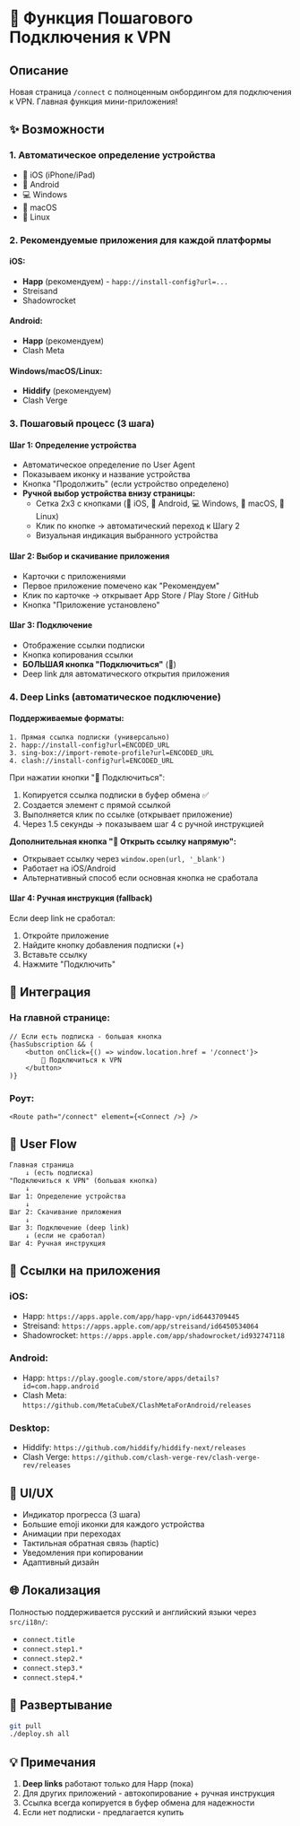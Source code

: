 # 🚀 Функция Пошагового Подключения к VPN

## Описание

Новая страница `/connect` с полноценным онбордингом для подключения к VPN. Главная функция мини-приложения!

## ✨ Возможности

### 1. **Автоматическое определение устройства**
- 📱 iOS (iPhone/iPad)
- 🤖 Android
- 💻 Windows
- 🍎 macOS
- 🐧 Linux

### 2. **Рекомендуемые приложения для каждой платформы**

#### iOS:
- **Happ** (рекомендуем) - `happ://install-config?url=...`
- Streisand
- Shadowrocket

#### Android:
- **Happ** (рекомендуем)
- Clash Meta

#### Windows/macOS/Linux:
- **Hiddify** (рекомендуем)
- Clash Verge

### 3. **Пошаговый процесс** (3 шага)

#### Шаг 1: Определение устройства
- Автоматическое определение по User Agent
- Показываем иконку и название устройства
- Кнопка "Продолжить" (если устройство определено)
- **Ручной выбор устройства внизу страницы:**
  - Сетка 2x3 с кнопками (📱 iOS, 🤖 Android, 💻 Windows, 🍎 macOS, 🐧 Linux)
  - Клик по кнопке → автоматический переход к Шагу 2
  - Визуальная индикация выбранного устройства

#### Шаг 2: Выбор и скачивание приложения
- Карточки с приложениями
- Первое приложение помечено как "Рекомендуем"
- Клик по карточке → открывает App Store / Play Store / GitHub
- Кнопка "Приложение установлено"

#### Шаг 3: Подключение
- Отображение ссылки подписки
- Кнопка копирования ссылки
- **БОЛЬШАЯ кнопка "Подключиться"** (🚀)
- Deep link для автоматического открытия приложения

### 4. **Deep Links (автоматическое подключение)**

#### Поддерживаемые форматы:
```
1. Прямая ссылка подписки (универсально)
2. happ://install-config?url=ENCODED_URL
3. sing-box://import-remote-profile?url=ENCODED_URL
4. clash://install-config?url=ENCODED_URL
```

При нажатии кнопки "🚀 Подключиться":
1. Копируется ссылка подписки в буфер обмена ✅
2. Создается элемент <a> с прямой ссылкой
3. Выполняется клик по ссылке (открывает приложение)
4. Через 1.5 секунды → показываем шаг 4 с ручной инструкцией

**Дополнительная кнопка "🔗 Открыть ссылку напрямую":**
- Открывает ссылку через `window.open(url, '_blank')`
- Работает на iOS/Android
- Альтернативный способ если основная кнопка не сработала

#### Шаг 4: Ручная инструкция (fallback)
Если deep link не сработал:
1. Откройте приложение
2. Найдите кнопку добавления подписки (+)
3. Вставьте ссылку
4. Нажмите "Подключить"

## 🎯 Интеграция

### На главной странице:
```tsx
// Если есть подписка - большая кнопка
{hasSubscription && (
    <button onClick={() => window.location.href = '/connect'}>
        🚀 Подключиться к VPN
    </button>
)}
```

### Роут:
```tsx
<Route path="/connect" element={<Connect />} />
```

## 📱 User Flow

```
Главная страница
    ↓ (есть подписка)
"Подключиться к VPN" (большая кнопка)
    ↓
Шаг 1: Определение устройства
    ↓
Шаг 2: Скачивание приложения
    ↓
Шаг 3: Подключение (deep link)
    ↓ (если не сработал)
Шаг 4: Ручная инструкция
```

## 🔗 Ссылки на приложения

### iOS:
- Happ: `https://apps.apple.com/app/happ-vpn/id6443709445`
- Streisand: `https://apps.apple.com/app/streisand/id6450534064`
- Shadowrocket: `https://apps.apple.com/app/shadowrocket/id932747118`

### Android:
- Happ: `https://play.google.com/store/apps/details?id=com.happ.android`
- Clash Meta: `https://github.com/MetaCubeX/ClashMetaForAndroid/releases`

### Desktop:
- Hiddify: `https://github.com/hiddify/hiddify-next/releases`
- Clash Verge: `https://github.com/clash-verge-rev/clash-verge-rev/releases`

## 🎨 UI/UX

- Индикатор прогресса (3 шага)
- Большие emoji иконки для каждого устройства
- Анимации при переходах
- Тактильная обратная связь (haptic)
- Уведомления при копировании
- Адаптивный дизайн

## 🌐 Локализация

Полностью поддерживается русский и английский языки через `src/i18n/`:
- `connect.title`
- `connect.step1.*`
- `connect.step2.*`
- `connect.step3.*`
- `connect.step4.*`

## 🚀 Развертывание

```bash
git pull
./deploy.sh all
```

## 💡 Примечания

1. **Deep links** работают только для Happ (пока)
2. Для других приложений - автокопирование + ручная инструкция
3. Ссылка всегда копируется в буфер обмена для надежности
4. Если нет подписки - предлагается купить

